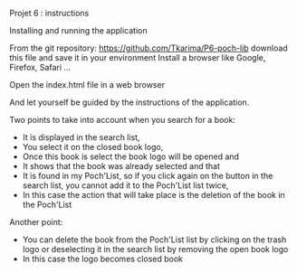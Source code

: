 Projet 6 : instructions


Installing and running the application


From the git repository: https://github.com/Tkarima/P6-poch-lib  download this file and save it in your environment
Install a browser like Google, Firefox, Safari ...

Open the index.html file in a web browser

And let yourself be guided by the instructions of the application.

Two points to take into account
when you search for a book:
-	It is displayed in the search list, 
-	You select it on the closed book logo, 
-	Once this book is select the book logo will be opened and 
-	It shows that the book was already selected and that
-	It is found in my Poch'List, so if you click again on the button in the search list, you cannot add it to the Poch'List list twice, 
-	In this case the action that will take place is the deletion of the book in the Poch'List

Another point: 
-	You can delete the book from the Poch'List list by clicking on the trash logo or deselecting it in the search list by removing the open book logo
-	In this case the logo becomes closed book

